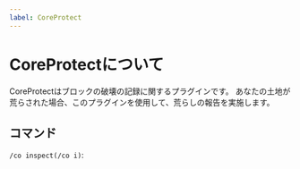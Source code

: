 ```yaml
---
label: CoreProtect
---
```

# CoreProtectについて

CoreProtectはブロックの破壊の記録に関するプラグインです。
あなたの土地が荒らされた場合、このプラグインを使用して、荒らしの報告を実施します。

## コマンド

`/co inspect(/co i)`: 